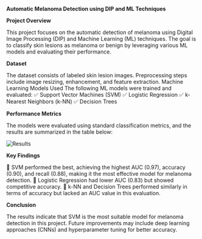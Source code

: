 **Automatic Melanoma Detection using DIP and ML Techniques**

**Project Overview**

This project focuses on the automatic detection of melanoma using Digital Image Processing (DIP) and Machine Learning (ML) techniques. The goal is to classify skin lesions as melanoma or benign by leveraging various ML models and evaluating their performance.

**Dataset**

The dataset consists of labeled skin lesion images.
Preprocessing steps include image resizing, enhancement, and feature extraction.
Machine Learning Models Used
The following ML models were trained and evaluated:
✅ Support Vector Machines (SVM)
✅ Logistic Regression
✅ k-Nearest Neighbors (k-NN)
✅ Decision Trees

**Performance Metrics**

The models were evaluated using standard classification metrics, and the results are summarized in the table below:

![Results](https://github.com/user-attachments/assets/a5b56bad-b9a9-4e74-b7c4-adf2afc31035)

**Key Findings**

📌 SVM performed the best, achieving the highest AUC (0.97), accuracy (0.90), and recall (0.88), making it the most effective model for melanoma detection.
📌 Logistic Regression had lower AUC (0.83) but showed competitive accuracy.
📌 k-NN and Decision Trees performed similarly in terms of accuracy but lacked an AUC value in this evaluation.

**Conclusion**

The results indicate that SVM is the most suitable model for melanoma detection in this project. Future improvements may include deep learning approaches (CNNs) and hyperparameter tuning for better accuracy.
